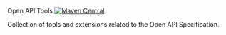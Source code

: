Open API Tools
[![Maven Central](https://img.shields.io/maven-central/v/com.ethlo.openapi-tools.svg?label=Maven%20Central)](https://search.maven.org/search?q=g:%22com.ethlo.openapi-tools%22)

Collection of tools and extensions related to the Open API Specification.
